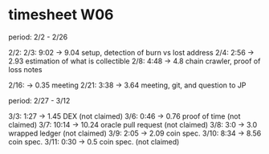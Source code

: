 # timesheet W06

period: 2/2 - 2/26

2/2: 
2/3:  9:02 -> 9.04 setup, detection of burn vs lost address
2/4:  2:56 -> 2.93 estimation of what is collectible
2/8:  4:48 -> 4.8 chain crawler, proof of loss notes

2/16:      -> 0.35 meeting
2/21: 3:38 -> 3.64 meeting, git, and question to JP

period: 2/27 - 3/12

3/3: 1:27 -> 1.45 DEX (not claimed)
3/6: 0:46 -> 0.76 proof of time (not claimed)
3/7: 10:14 -> 10.24 oracle pull request (not claimed)
3/8: 3:0 -> 3.0 wrapped ledger (not claimed)
3/9: 2:05 -> 2.09 coin spec.
3/10: 8:34 -> 8.56 coin spec.
3/11: 0:30 -> 0.5 coin spec. (not claimed)
